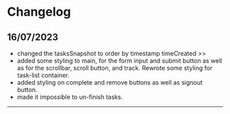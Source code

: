 # Changelog
## 16/07/2023
- changed the tasksSnapshot to order by timestamp timeCreated >> 
- added some styling to main, for the form input and submit button as well as for the scrollbar, scroll button, and track. Rewrote some styling for task-list container.
- added styling on complete and remove buttons as well as signout button.
- made it impossible to un-finish tasks.
----------



